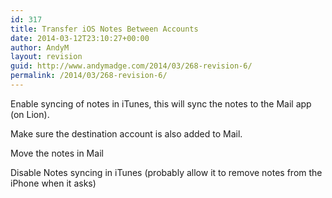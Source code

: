 ```yaml
---
id: 317
title: Transfer iOS Notes Between Accounts
date: 2014-03-12T23:10:27+00:00
author: AndyM
layout: revision
guid: http://www.andymadge.com/2014/03/268-revision-6/
permalink: /2014/03/268-revision-6/
---
```

Enable syncing of notes in iTunes, this will sync the notes to the Mail app (on Lion).

Make sure the destination account is also added to Mail.

Move the notes in Mail

Disable Notes syncing in iTunes (probably allow it to remove notes from the iPhone when it asks)